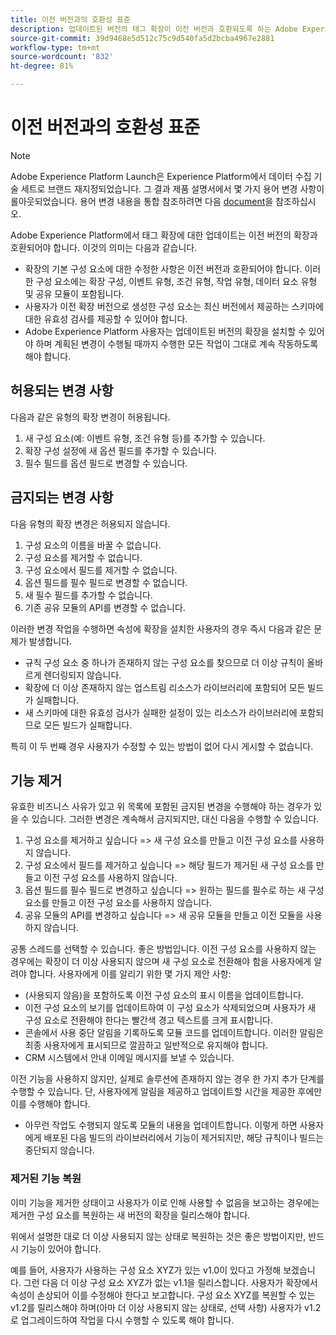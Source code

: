 ```yaml
---
title: 이전 버전과의 호환성 표준
description: 업데이트된 버전의 태그 확장이 이전 버전과 호환되도록 하는 Adobe Experience Platform의 이전 호환성 표준에 대해 알아봅니다.
source-git-commit: 39d9468e5d512c75c9d540fa5d2bcba4967e2881
workflow-type: tm+mt
source-wordcount: '832'
ht-degree: 81%

---
```


# 이전 버전과의 호환성 표준

>[!NOTE]
>
>Adobe Experience Platform Launch은 Experience Platform에서 데이터 수집 기술 세트로 브랜드 재지정되었습니다. 그 결과 제품 설명서에서 몇 가지 용어 변경 사항이 롤아웃되었습니다. 용어 변경 내용을 통합 참조하려면 다음 [document](../term-updates.md)을 참조하십시오.

Adobe Experience Platform에서 태그 확장에 대한 업데이트는 이전 버전의 확장과 호환되어야 합니다. 이것의 의미는 다음과 같습니다.

* 확장의 기본 구성 요소에 대한 수정한 사항은 이전 버전과 호환되어야 합니다.  이러한 구성 요소에는 확장 구성, 이벤트 유형, 조건 유형, 작업 유형, 데이터 요소 유형 및 공유 모듈이 포함됩니다.
* 사용자가 이전 확장 버전으로 생성한 구성 요소는 최신 버전에서 제공하는 스키마에 대한 유효성 검사를 제공할 수 있어야 합니다.
* Adobe Experience Platform 사용자는 업데이트된 버전의 확장을 설치할 수 있어야 하며 계획된 변경이 수행될 때까지 수행한 모든 작업이 그대로 계속 작동하도록 해야 합니다.

## 허용되는 변경 사항

다음과 같은 유형의 확장 변경이 허용됩니다.

1. 새 구성 요소(예: 이벤트 유형, 조건 유형 등)를 추가할 수 있습니다.
1. 확장 구성 설정에 새 옵션 필드를 추가할 수 있습니다.
1. 필수 필드를 옵션 필드로 변경할 수 있습니다.

## 금지되는 변경 사항

다음 유형의 확장 변경은 허용되지 않습니다.

1. 구성 요소의 이름을 바꿀 수 없습니다.
1. 구성 요소를 제거할 수 없습니다.
1. 구성 요소에서 필드를 제거할 수 없습니다.
1. 옵션 필드를 필수 필드로 변경할 수 없습니다.
1. 새 필수 필드를 추가할 수 없습니다.
1. 기존 공유 모듈의 API를 변경할 수 없습니다.

이러한 변경 작업을 수행하면 속성에 확장을 설치한 사용자의 경우 즉시 다음과 같은 문제가 발생합니다.

* 규칙 구성 요소 중 하나가 존재하지 않는 구성 요소를 찾으므로 더 이상 규칙이 올바르게 렌더링되지 않습니다.
* 확장에 더 이상 존재하지 않는 업스트림 리소스가 라이브러리에 포함되어 모든 빌드가 실패합니다.
* 새 스키마에 대한 유효성 검사가 실패한 설정이 있는 리소스가 라이브러리에 포함되므로 모든 빌드가 실패합니다.

특히 이 두 번째 경우 사용자가 수정할 수 있는 방법이 없어 다시 게시할 수 없습니다.

## 기능 제거

유효한 비즈니스 사유가 있고 위 목록에 포함된 금지된 변경을 수행해야 하는 경우가 있을 수 있습니다.  그러한 변경은 계속해서 금지되지만, 대신 다음을 수행할 수 있습니다.

1. 구성 요소를 제거하고 싶습니다 => 새 구성 요소를 만들고 이전 구성 요소를 사용하지 않습니다.
1. 구성 요소에서 필드를 제거하고 싶습니다 => 해당 필드가 제거된 새 구성 요소를 만들고 이전 구성 요소를 사용하지 않습니다.
1. 옵션 필드를 필수 필드로 변경하고 싶습니다 => 원하는 필드를 필수로 하는 새 구성 요소를 만들고 이전 구성 요소를 사용하지 않습니다.
1. 공유 모듈의 API를 변경하고 싶습니다 => 새 공유 모듈을 만들고 이전 모듈을 사용하지 않습니다.

공통 스레드를 선택할 수 있습니다.  좋은 방법입니다.  이전 구성 요소를 사용하지 않는 경우에는 확장이 더 이상 사용되지 않으며 새 구성 요소로 전환해야 함을 사용자에게 알려야 합니다.  사용자에게 이를 알리기 위한 몇 가지 제안 사항:

* (사용되지 않음)을 포함하도록 이전 구성 요소의 표시 이름을 업데이트합니다.
* 이전 구성 요소의 보기를 업데이트하여 이 구성 요소가 삭제되었으며 사용자가 새 구성 요소로 전환해야 한다는 빨간색 경고 텍스트를 크게 표시합니다.
* 콘솔에서 사용 중단 알림을 기록하도록 모듈 코드를 업데이트합니다.  이러한 알림은 최종 사용자에게 표시되므로 깔끔하고 일반적으로 유지해야 합니다.
* CRM 시스템에서 안내 이메일 메시지를 보낼 수 있습니다.

이전 기능을 사용하지 않지만, 실제로 솔루션에 존재하지 않는 경우 한 가지 추가 단계를 수행할 수 있습니다. 단, 사용자에게 알림을 제공하고 업데이트할 시간을 제공한 후에만 이를 수행해야 합니다.

* 아무런 작업도 수행되지 않도록 모듈의 내용을 업데이트합니다.  이렇게 하면 사용자에게 배포된 다음 빌드의 라이브러리에서 기능이 제거되지만, 해당 규칙이나 빌드는 중단되지 않습니다.

### 제거된 기능 복원

이미 기능을 제거한 상태이고 사용자가 이로 인해 사용할 수 없음을 보고하는 경우에는 제거한 구성 요소를 복원하는 새 버전의 확장을 릴리스해야 합니다.

위에서 설명한 대로 더 이상 사용되지 않는 상태로 복원하는 것은 좋은 방법이지만, 반드시 기능이 있어야 합니다.

예를 들어, 사용자가 사용하는 구성 요소 XYZ가 있는 v1.0이 있다고 가정해 보겠습니다.  그런 다음 더 이상 구성 요소 XYZ가 없는 v1.1을 릴리스합니다.  사용자가 확장에서 속성이 손상되어 이를 수정해야 한다고 보고합니다.  구성 요소 XYZ를 복원할 수 있는 v1.2를 릴리스해야 하며(아마 더 이상 사용되지 않는 상태로, 선택 사항) 사용자가 v1.2로 업그레이드하여 작업을 다시 수행할 수 있도록 해야 합니다.
